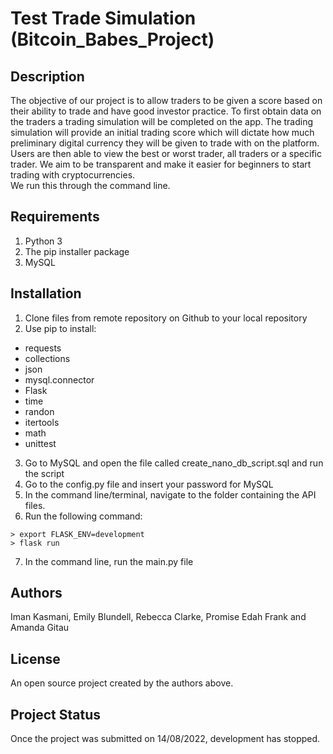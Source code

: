 
# Test Trade Simulation (Bitcoin_Babes_Project)

## Description
The objective of our project is to allow traders to be given a score based on their ability to trade and have good investor practice. To first obtain data on the traders a trading simulation will be completed on the app. The trading simulation will provide an initial trading score which will dictate how much preliminary digital currency they will be given to trade with on the platform. Users are then able to view the best or worst trader, all traders or a specific trader. We aim to be transparent and make it easier for beginners to start trading with cryptocurrencies. \
We run this through the command line. 

## Requirements

1. Python 3
2. The pip installer package
3. MySQL

## Installation

1. Clone files from remote repository on Github to your local repository
2. Use pip to install: 
* requests 
* collections
* json
* mysql.connector
* Flask
* time
* randon
* itertools
* math
* unittest

3. Go to MySQL and open the file called create_nano_db_script.sql and run the script
4. Go to the config.py file and insert your password for MySQL
5. In the command line/terminal, navigate to the folder containing the API files.
6. Run the following command:
```shell
> export FLASK_ENV=development
> flask run
```
7. In the command line, run the main.py file

## Authors

Iman Kasmani, Emily Blundell, Rebecca Clarke, Promise Edah Frank and Amanda Gitau

## License

An open source project created by the authors above. 

## Project Status
Once the project was submitted on 14/08/2022, development has stopped. 